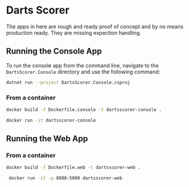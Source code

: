 # Darts Scorer

The apps in here are rough and ready proof of concept and by no means production ready. They are missing expection handling.

## Running the Console App

To run the console app from the command line, navigate to the `DartsScorer.Console` directory and use the following command:

```sh
dotnet run --project DartsScorer.Console.csproj
```

### From a container

```sh
docker build -f Dockerfile.console -t dartsscorer-console .
```

```sh
docker run -it dartsscorer-console
```

## Running the Web App

### From a container

```sh
docker build -f Dockerfile.web -t dartsscorer-web .
```

```sh
 docker run -it -p 8080:5000 dartsscorer-web
```
